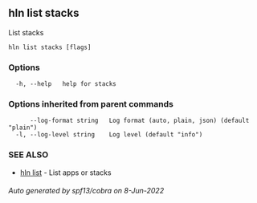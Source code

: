 ## hln list stacks

List stacks

```
hln list stacks [flags]
```

### Options

```
  -h, --help   help for stacks
```

### Options inherited from parent commands

```
      --log-format string   Log format (auto, plain, json) (default "plain")
  -l, --log-level string    Log level (default "info")
```

### SEE ALSO

* [hln list](hln_list.md)	 - List apps or stacks

###### Auto generated by spf13/cobra on 8-Jun-2022
